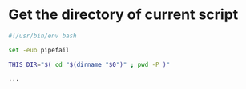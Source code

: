 # Get the directory of current script

```bash
#!/usr/bin/env bash

set -euo pipefail

THIS_DIR="$( cd "$(dirname "$0")" ; pwd -P )"

...
```
